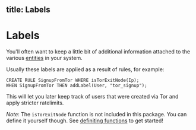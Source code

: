 title: Labels
---

# Labels

You'll often want to keep a little bit of additional information attached to the various [entities](entities.html) in your system.

Usually these labels are applied as a result of rules, for example:

```
CREATE RULE SignupFromTor WHERE isTorExitNode(Ip);
WHEN SignupFromTor THEN addLabel(User, "tor_signup");
```

This will let you later keep track of users that were created via Tor and apply stricter ratelimits.

_Note_: The `isTorExitNode` function is not included in this package. You can define it yourself though. See [definiting functions](../functions/simple.html) to get started!
